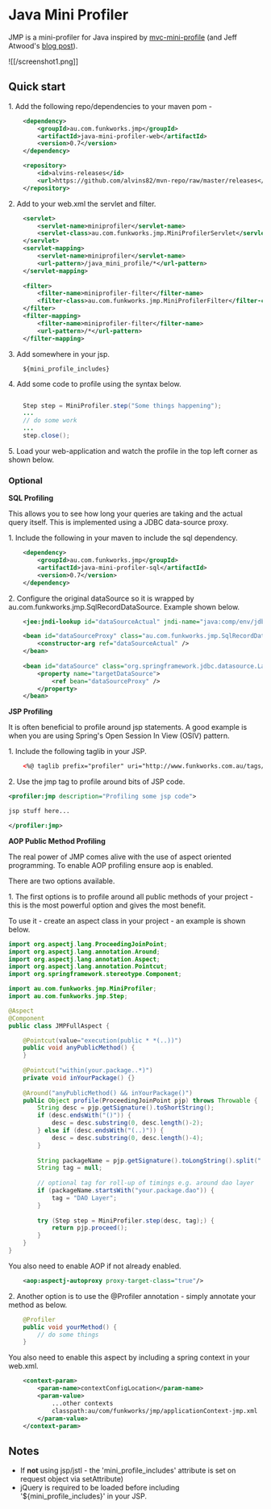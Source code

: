 # Java Mini Profiler

JMP is a mini-profiler for Java inspired by [mvc-mini-profile](http://miniprofiler.com/) (and Jeff Atwood's [blog post](http://www.codinghorror.com/blog/2011/06/performance-is-a-feature.html)\).

![[/screenshot1.png]]

## Quick start

1\. Add the following repo/dependencies to your maven pom -

```xml
	<dependency>
		<groupId>au.com.funkworks.jmp</groupId>
		<artifactId>java-mini-profiler-web</artifactId>
		<version>0.7</version>
	</dependency>	

	<repository>
    	<id>alvins-releases</id>
    	<url>https://github.com/alvins82/mvn-repo/raw/master/releases</url>
	</repository>
```

2\. Add to your web.xml the servlet and filter.

```xml
	<servlet>
		<servlet-name>miniprofiler</servlet-name>
		<servlet-class>au.com.funkworks.jmp.MiniProfilerServlet</servlet-class>		
	</servlet>
	<servlet-mapping>
		<servlet-name>miniprofiler</servlet-name>
		<url-pattern>/java_mini_profile/*</url-pattern>
	</servlet-mapping>
	
	<filter>
		<filter-name>miniprofiler-filter</filter-name>		 
		<filter-class>au.com.funkworks.jmp.MiniProfilerFilter</filter-class>				
	</filter>
	<filter-mapping>
		<filter-name>miniprofiler-filter</filter-name>
		<url-pattern>/*</url-pattern>
	</filter-mapping>
```

3\. Add somewhere in your jsp. 

```
	${mini_profile_includes}
```

4\. Add some code to profile using the syntax below.

```java

	Step step = MiniProfiler.step("Some things happening");
	...	
	// do some work	
	...
	step.close();
```

5\. Load your web-application and watch the profile in the top left corner as shown below. 

### Optional

**SQL Profiling**

This allows you to see how long your queries are taking and the actual query itself. This is implemented using a JDBC data-source proxy.

1\. Include the following in your maven to include the sql dependency.

```xml
	<dependency>
		<groupId>au.com.funkworks.jmp</groupId>
		<artifactId>java-mini-profiler-sql</artifactId>
		<version>0.7</version>
	</dependency>	
```

2\. Configure the original dataSource so it is wrapped by au.com.funkworks.jmp.SqlRecordDataSource. Example shown below. 

```xml
	<jee:jndi-lookup id="dataSourceActual" jndi-name="java:comp/env/jdbc/dataSource" />

   	<bean id="dataSourceProxy" class="au.com.funkworks.jmp.SqlRecordDataSource">
    	<constructor-arg ref="dataSourceActual" />
  	</bean>
  	 
	<bean id="dataSource" class="org.springframework.jdbc.datasource.LazyConnectionDataSourceProxy">
        <property name="targetDataSource">
            <ref bean="dataSourceProxy" />
        </property>
    </bean>
```

**JSP Profiling**

It is often beneficial to profile around jsp statements. A good example is when you are using Spring's Open Session In View (OSIV) pattern.

1\. Include the following taglib in your JSP.

```xml
	<%@ taglib prefix="profiler" uri="http://www.funkworks.com.au/tags/jmp" %>
```

2\. Use the jmp tag to profile around bits of JSP code.

```xml
<profiler:jmp description="Profiling some jsp code">

jsp stuff here...

</profiler:jmp>
```

**AOP Public Method Profiling**

The real power of JMP comes alive with the use of aspect oriented programming. To enable AOP profiling ensure aop is enabled.

There are two options available.

1\. The first options is to profile around all public methods of your project - this is the most powerful option and gives the most benefit.

To use it - create an aspect class in your project - an example is shown below. 

```java
import org.aspectj.lang.ProceedingJoinPoint;
import org.aspectj.lang.annotation.Around;
import org.aspectj.lang.annotation.Aspect;
import org.aspectj.lang.annotation.Pointcut;
import org.springframework.stereotype.Component;

import au.com.funkworks.jmp.MiniProfiler;
import au.com.funkworks.jmp.Step;

@Aspect
@Component
public class JMPFullAspect {

	@Pointcut(value="execution(public * *(..))")
	public void anyPublicMethod() {
	}
	
	@Pointcut("within(your.package..*)")
    private void inYourPackage() {}
 
	@Around("anyPublicMethod() && inYourPackage()")
	public Object profile(ProceedingJoinPoint pjp) throws Throwable {
		String desc = pjp.getSignature().toShortString();
		if (desc.endsWith("()")) {
			desc = desc.substring(0, desc.length()-2);
		} else if (desc.endsWith("(..)")) {
			desc = desc.substring(0, desc.length()-4);
		}
		
		String packageName = pjp.getSignature().toLongString().split(" ")[2];
		String tag = null;
		
		// optional tag for roll-up of timings e.g. around dao layer
		if (packageName.startsWith("your.package.dao")) {
			tag = "DAO Layer";
		}
		
		try (Step step = MiniProfiler.step(desc, tag);) {			
			return pjp.proceed();
		}
	}
}
```

You also need to enable AOP if not already enabled.

```xml
	<aop:aspectj-autoproxy proxy-target-class="true"/>
```
 
2\. Another option is to use the @Profiler annotation - simply annotate your method as below.

```java
	@Profiler
	public void yourMethod() {
		// do some things
	}
```

You also need to enable this aspect by including a spring context in your web.xml.

```xml
	<context-param>
		<param-name>contextConfigLocation</param-name>
		<param-value>
			...other contexts
			classpath:au/com/funkworks/jmp/applicationContext-jmp.xml							
		</param-value>
	</context-param>
```

## Notes

- If **not** using jsp/jstl - the 'mini_profile_includes' attribute is set on request object via setAttribute)
- jQuery is required to be loaded before including '${mini_profile_includes}' in your JSP.